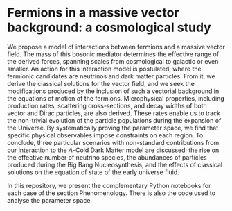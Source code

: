 # Fermions in a massive vector background: a cosmological study


We propose a model of interactions between fermions and a massive vector field. The mass of this bosonic mediator determines the effective range of the derived forces, spanning scales from cosmological to galactic or even smaller. An action for this interaction model is postulated, where the fermionic candidates are neutrinos and dark matter particles. From it, we derive the classical solutions for the vector field, and we seek the modifications produced by the inclusion of such a vectorial background in the equations of motion of the fermions. Microphysical properties, including production rates, scattering cross-sections, and decay widths of both vector and Dirac particles, are also derived. These rates enable us to track the non-trivial evolution of the particle populations during the expansion of the Universe. By systematically proving the parameter space, we find that specific physical observables impose constraints on each region. To conclude, three particular scenarios with non-standard contributions from our interaction to the $\Lambda$-Cold Dark Matter model are discussed: the rise on the effective number of neutrino species, the abundances of particles produced during the Big Bang Nucleosynthesis, and the effects of classical solutions on the equation of state of the early universe fluid.


In this repository, we present the complementary Python notebooks for each case of the section Phenomenology. There is also the code used to analyse the parameter space.
